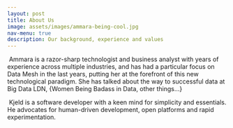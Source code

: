 ```yaml
---
layout: post
title: About Us
image: assets/images/ammara-being-cool.jpg
nav-menu: true
description: Our background, experience and values
---
```


<p>
<span class="image left"><img src="{% link assets/images/ammara-headshot.jpg %}" alt="" /></span>
Ammara is a razor-sharp technologist and business analyst with years of
experience across multiple industries, and has had a particular focus on 
Data Mesh in the last years, putting her at the forefront of this new 
technological paradigm. She has talked about the way to successful data at
Big Data LDN, {Women Being Badass in Data, other things...}
</p>

<p>
<span class="image right"><img src="{% link assets/images/kjeld-headshot.jpg %}" alt="" /></span>
Kjeld is a software developer with a keen mind for simplicity and essentials.
He advocates for human-driven development, open platforms and rapid 
experimentation.
</p>
